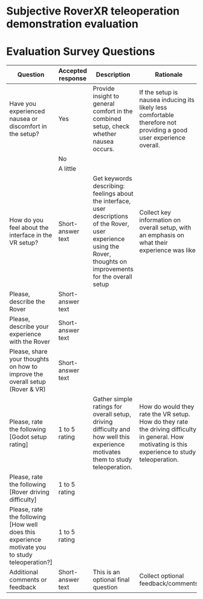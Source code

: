 # Subjective RoverXR teleoperation demonstration evaluation

# Evaluation Survey Questions

|Question                                                                                        |Accepted  response|Description                                                                                                                                                              |Rationale                                                                                                                                           |
|------------------------------------------------------------------------------------------------|------------------|-------------------------------------------------------------------------------------------------------------------------------------------------------------------------|----------------------------------------------------------------------------------------------------------------------------------------------------|
|Have you experienced nausea or discomfort in the setup?                                         |Yes               |Provide insight to general comfort  in the combined setup,  check whether  nausea occurs.                                                                                |If the setup is nausea inducing  its likely less comfortable  therefore not providing a good user experience overall.                               |
|                                                                                                |No                |                                                                                                                                                                         |                                                                                                                                                    |
|                                                                                                |A little          |                                                                                                                                                                         |                                                                                                                                                    |
|How do you feel about the interface in the VR setup?                                            |Short-answer text |Get keywords describing: feelings about the interface,  user descriptions of the Rover,  user experience using the Rover, thoughts on improvements  for the overall setup|Collect key information on overall setup,  with an emphasis on what their experience was like                                                       |
|Please, describe the Rover                                                                      |Short-answer text |                                                                                                                                                                         |                                                                                                                                                    |
|Please, describe your experience with the Rover                                                 |Short-answer text |                                                                                                                                                                         |                                                                                                                                                    |
|Please, share your thoughts on how to improve  the overall setup (Rover & VR)                   |Short-answer text |                                                                                                                                                                         |                                                                                                                                                    |
|Please, rate the following [Godot setup rating]                                                 |1 to 5 rating     |Gather simple ratings for overall setup,  driving difficulty and  how well this experience motivates  them to study teleoperation.                                       |How do would they rate the VR setup.  How do they rate the driving difficulty in general.  How motivating is this experience to study teleoperation.|
|Please, rate the following [Rover driving difficulty]                                           |1 to 5 rating     |                                                                                                                                                                         |                                                                                                                                                    |
|Please, rate the following  [How well does this experience motivate you to study teleoperation?]|1 to 5 rating     |                                                                                                                                                                         |                                                                                                                                                    |
|Additional comments or feedback                                                                 |Short-answer text |This is an optional final question                                                                                                                                       |Collect optional feedback/comments                                                                                                                  |

